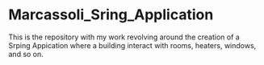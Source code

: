 # Marcassoli_Sring_Application
This is the repository with my work revolving around the creation of a Srping Appication where a building interact with rooms, heaters, windows, and so on.
